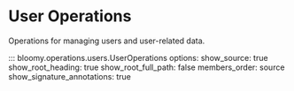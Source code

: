 # User Operations

Operations for managing users and user-related data.

::: bloomy.operations.users.UserOperations
    options:
      show_source: true
      show_root_heading: true
      show_root_full_path: false
      members_order: source
      show_signature_annotations: true